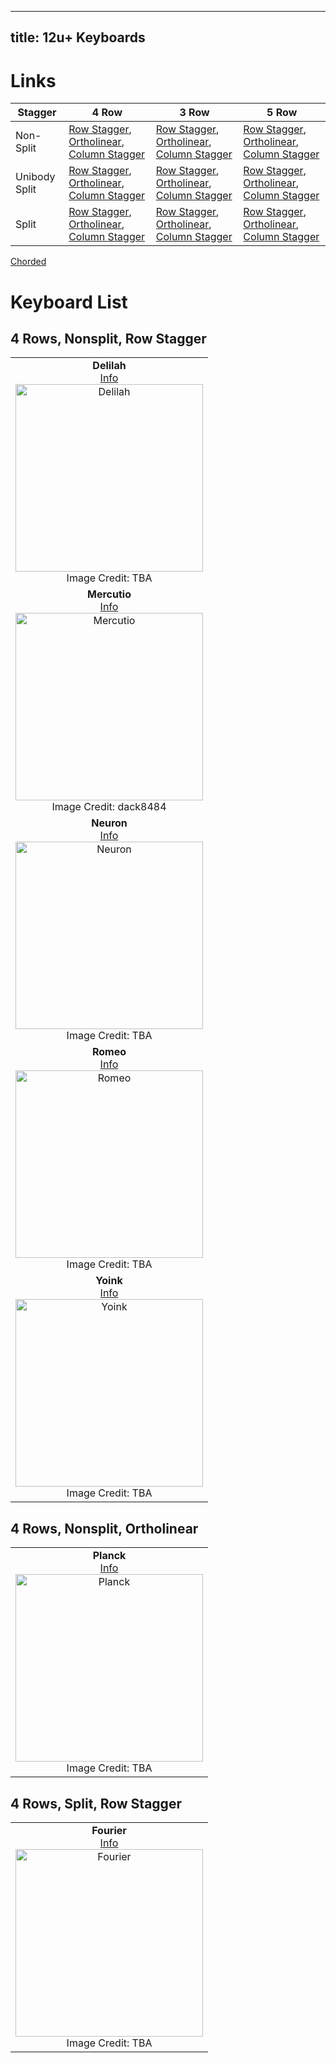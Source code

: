 
---
title: 12u+ Keyboards
---

# Links


| Stagger | 4 Row | 3 Row | 5 Row |  
| --- | --- | --- | --- |
| Non-Split | [Row Stagger](#4nr), [Ortholinear](#4no), [Column Stagger](#3nc) | [Row Stagger](#3nr), [Ortholinear](#3no), [Column Stagger](#4nc) | [Row Stagger](#5nr), [Ortholinear](#5no), [Column Stagger](#5nc) |  
| Unibody Split | [Row Stagger](#4nr), [Ortholinear](#4no), [Column Stagger](#4nc) | [Row Stagger](#3nr), [Ortholinear](#3no), [Column Stagger](#3nc) | [Row Stagger](#5nr), [Ortholinear](#5no), [Column Stagger](#5nc) |  
| Split | [Row Stagger](#4nr), [Ortholinear](#4no), [Column Stagger](#4nc) | [Row Stagger](#3nr), [Ortholinear](#3no), [Column Stagger](#3nc) | [Row Stagger](#5nr), [Ortholinear](#5no), [Column Stagger](#5nc) |  
[Chorded](#chord)  



# Keyboard List


## 4 Rows, Nonsplit, Row Stagger <a name="4nr"></a>  
| |  
| :---: |  
| **Delilah** <br> [Info](https://www.rainkeebs.mx/product/delilah-keyboard-group-buy) <br> <img src="https://assets.bigcartel.com/product_images/301184283/IMG_6393.JPG?auto=format&fit=max&w=2000" alt="Delilah" width="300"/> <br> Image Credit: TBA |  
| **Mercutio** <br> [Info](https://mechwild.com/projects/mercutio/) <br> <img src="https://cdn.discordapp.com/attachments/834701426135138314/838495776912310322/photo_2021-05-02_12-22-32.jpg" alt="Mercutio" width="300"/> <br> Image Credit: dack8484 |  
| **Neuron** <br> [Info](https://www.walletburner.co/pages/neuron#:~:text=The%20Neuron%20was%20the%20first,keyboards%20into%20a%20smaller%20package.) <br> <img src="https://cdn.shopify.com/s/files/1/0278/5112/8969/files/pc-hana2_1024x1024.jpg?v=1576710589" alt="Neuron" width="300"/> <br> Image Credit: TBA |  
| **Romeo** <br> [Info](https://github.com/coseyfannitutti/romeo) <br> <img src="https://images.squarespace-cdn.com/content/v1/5c533d33348cd92b886e544d/1593746778951-MAZ2HB3E0HZBQS9OYI9X/ke17ZwdGBToddI8pDm48kK60W-ob1oA2Fm-j4E_9NQB7gQa3H78H3Y0txjaiv_0fDoOvxcdMmMKkDsyUqMSsMWxHk725yiiHCCLfrh8O1z4YTzHvnKhyp6Da-NYroOW3ZGjoBKy3azqku80C789l0kD6Ec8Uq9YczfrzwR7e2Mh5VMMOxnTbph8FXiclivDQnof69TlCeE0rAhj6HUpXkw/romeo-black.jpeg.jpg?format=1500w" alt="Romeo" width="300"/> <br> Image Credit: TBA |  
| **Yoink** <br> [Info](https://p3dstore.com/products/yoink-gb?variant=37746134122680) <br> <img src="https://cdn.shopify.com/s/files/1/0501/7537/7592/products/Yoink-11_grande.jpg?v=1609022851" alt="Yoink" width="300"/> <br> Image Credit: TBA |  


## 4 Rows, Nonsplit, Ortholinear <a name="4no"></a>  
| |  
| :---: |  
| **Planck** <br> [Info](https://ergodox-ez.com/pages/planck) <br> <img src="https://massdrop-s3.imgix.net/product-images/planck-mechanical-keyboard/FP/6t0LzQWmSluIgds8afuz_olkb-pc.png?auto=format&fm=jpg&fit=fill&w=820&h=547&bg=f0f0f0&dpr=1&q=70" alt="Planck" width="300"/> <br> Image Credit: TBA |  


## 4 Rows, Split, Row Stagger <a name="4sr"></a>  
| |  
| :---: |  
| **Fourier** <br> [Info](https://keyhive.xyz/shop/fourier) <br> <img src="https://images.squarespace-cdn.com/content/v1/5a8723cb7131a5121206d464/1606189295901-T565PVE49OZXN9QK82LD/ke17ZwdGBToddI8pDm48kLkXF2pIyv_F2eUT9F60jBl7gQa3H78H3Y0txjaiv_0fDoOvxcdMmMKkDsyUqMSsMWxHk725yiiHCCLfrh8O1z4YTzHvnKhyp6Da-NYroOW3ZGjoBKy3azqku80C789l0iyqMbMesKd95J-X4EagrgU9L3Sa3U8cogeb0tjXbfawd0urKshkc5MgdBeJmALQKw/_RO_5289.jpg?format=2500w" alt="Fourier" width="300"/> <br> Image Credit: TBA |  



